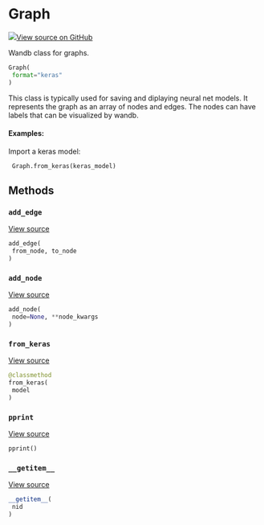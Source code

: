 # Graph



[![](https://www.tensorflow.org/images/GitHub-Mark-32px.png)View source on GitHub](https://www.github.com/wandb/client/tree/9f1a662d681e96387ebf650900aef8f19703b575/wandb/data_types.py#L1386-L1547)



Wandb class for graphs.

```python
Graph(
 format="keras"
)
```




This class is typically used for saving and diplaying neural net models. It
represents the graph as an array of nodes and edges. The nodes can have
labels that can be visualized by wandb.

#### Examples:

Import a keras model:
```
 Graph.from_keras(keras_model)
```



## Methods

### `add_edge`



[View source](https://www.github.com/wandb/client/tree/9f1a662d681e96387ebf650900aef8f19703b575/wandb/data_types.py#L1473-L1477)

```python
add_edge(
 from_node, to_node
)
```




### `add_node`



[View source](https://www.github.com/wandb/client/tree/9f1a662d681e96387ebf650900aef8f19703b575/wandb/data_types.py#L1459-L1471)

```python
add_node(
 node=None, **node_kwargs
)
```




### `from_keras`



[View source](https://www.github.com/wandb/client/tree/9f1a662d681e96387ebf650900aef8f19703b575/wandb/data_types.py#L1479-L1508)

```python
@classmethod
from_keras(
 model
)
```




### `pprint`



[View source](https://www.github.com/wandb/client/tree/9f1a662d681e96387ebf650900aef8f19703b575/wandb/data_types.py#L1453-L1457)

```python
pprint()
```




### `__getitem__`



[View source](https://www.github.com/wandb/client/tree/9f1a662d681e96387ebf650900aef8f19703b575/wandb/data_types.py#L1450-L1451)

```python
__getitem__(
 nid
)
```






